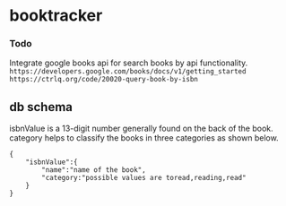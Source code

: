 # booktracker

### Todo
Integrate google books api for search books by api functionality.
``` https://developers.google.com/books/docs/v1/getting_started ```
``` https://ctrlq.org/code/20020-query-book-by-isbn ```

## db schema

isbnValue is a 13-digit number generally found on the back of the book.
category helps to classify the books in three categories as shown below.

```realtime database schema
{
    "isbnValue":{
        "name":"name of the book",
        "category:"possible values are toread,reading,read"
    }
}
```